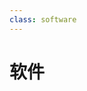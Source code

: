 ```yaml
---
class: software
---
```


<script setup>
import software from './components/software.vue'
</script>

# 软件

<ClientOnly>
<software/>
</ClientOnly>
